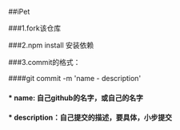##iPet

###1.fork该仓库

###2.npm install 安装依赖

###3.commit的格式：

####git commit -m 'name - description'

#### * name: 自己github的名字，或自己的名字

#### * description：自己提交的描述，要具体，小步提交
